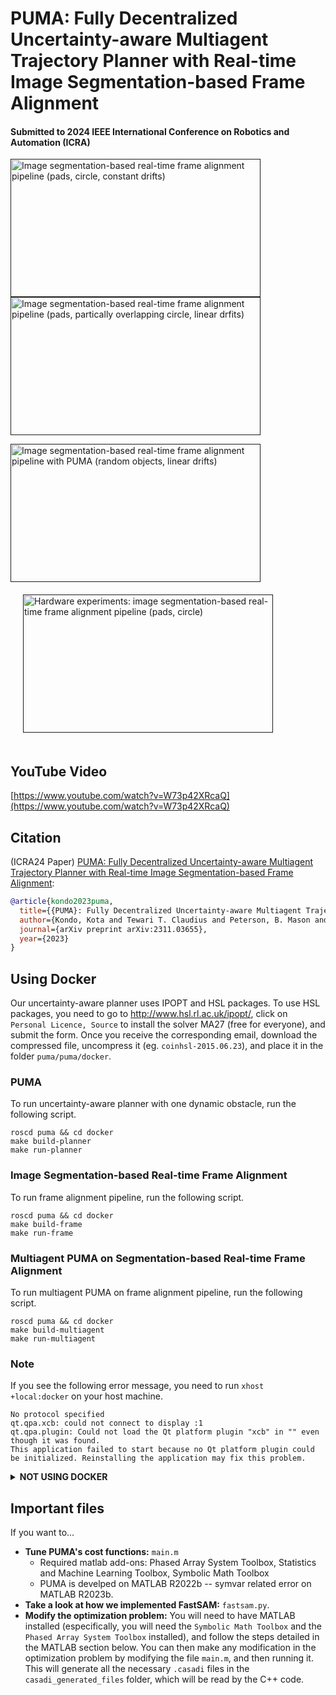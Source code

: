 # PUMA: Fully Decentralized Uncertainty-aware Multiagent Trajectory Planner with Real-time Image Segmentation-based Frame Alignment #

#### **Submitted to 2024 IEEE International Conference on Robotics and Automation (ICRA)**

<a target="_blank" href=""><img src="./puma/imgs/pads-const-xy-circle-gif.gif" width="400" height="221" alt="Image segmentation-based real-time frame alignment pipeline (pads, circle, constant drifts)"></a>  <a target="_blank" href=""><img src="./puma/imgs/pads-linear-venn-gif.gif" width="400" height="221" alt="Image segmentation-based real-time frame alignment pipeline (pads, partically overlapping circle, linear drfits)"></a>  

<a target="_blank" href=""><img src="./puma/imgs/random-linear-puma-gif.gif" width="400" height="221" alt="Image segmentation-based real-time frame alignment pipeline with PUMA (random objects, linear drifts)"></a>  <a target="_blank" href=""><img src="./puma/imgs/hw-gif.gif" width="400" height="221" style="margin:20px 20px" alt="Hardware experiments: image segmentation-based real-time frame alignment pipeline (pads, circle)"></a>  

## YouTube Video
[https://www.youtube.com/watch?v=W73p42XRcaQ](https://www.youtube.com/watch?v=W73p42XRcaQ)

## Citation

(ICRA24 Paper) [PUMA: Fully Decentralized Uncertainty-aware Multiagent Trajectory Planner with Real-time Image Segmentation-based Frame Alignment](https://arxiv.org/abs/2311.03655):

```bibtex
@article{kondo2023puma,
  title={{PUMA}: Fully Decentralized Uncertainty-aware Multiagent Trajectory Planner with Real-time Image Segmentation-based Frame Alignment},
  author={Kondo, Kota and Tewari T. Claudius and Peterson, B. Mason and Thomas, Annika and Kinnari, Jouko and Tagliabue, Andrea and How, Jonathan P},
  journal={arXiv preprint arXiv:2311.03655},
  year={2023}
}
```

## Using Docker

Our uncertainty-aware planner uses IPOPT and HSL packages.
To use HSL packages, you need to go to http://www.hsl.rl.ac.uk/ipopt/, click on `Personal Licence, Source` to install the solver MA27 (free for everyone), and submit the form. Once you receive the corresponding email, download the compressed file, uncompress it (eg. `coinhsl-2015.06.23`), and place it in the folder `puma/puma/docker`.

### PUMA
To run uncertainty-aware planner with one dynamic obstacle, run the following script.
```
roscd puma && cd docker
make build-planner
make run-planner
```

### Image Segmentation-based Real-time Frame Alignment
To run frame alignment pipeline, run the following script.
```
roscd puma && cd docker
make build-frame
make run-frame
```

### Multiagent PUMA on Segmentation-based Real-time Frame Alignment
To run multiagent PUMA on frame alignment pipeline, run the following script.
```
roscd puma && cd docker
make build-multiagent
make run-multiagent
```
### Note
If you see the following error message, you need to run `xhost +local:docker` on your host machine.
```
No protocol specified
qt.qpa.xcb: could not connect to display :1
qt.qpa.plugin: Could not load the Qt platform plugin "xcb" in "" even though it was found.
This application failed to start because no Qt platform plugin could be initialized. Reinstalling the application may fix this problem.
```

<details>
  <summary> <b>NOT USING DOCKER</b></summary>

PUMA has been tested with Ubuntu 20.04/ROS Noetic.

### PUMA
To set up an environment for PUMA, run the following script.
```
./install_puma_deps.bash
```

### Image Segmentation-based Real-time Frame Alignment
To set up an environment for the frame alignment pipeline, run the following script.
```
./install_fastsam_deps.bash
```

## Demos

PUMA has been tested with Ubuntu 20.04/ROS Noetic. Other Ubuntu/ROS version may need some minor modifications, feel free to [create an issue](https://github.com/mit-acl/puma/issues) if you have any problems.

The python scripts described below use `tmux`, and if you want to see what is going on in the background, use `tmux attach`.

### PUMA

```
roscd puma && cd other/demos
python3 uncertainty_aware_planner_demo.py
```
* `uncertainty_aware_planner_demo.py` runs our uncertainty-aware planner with one dynamic obstacle and visualize it in RViz.
* If you want to change parameters of the planner, you can take a look at `puma.yaml` in the `param` folder.
* If you want to change the planner's optimization formulation, you can take a look at `main.m` in the `matlab` folder.
* Note that PUMA is still computationally heavy, and therefore we pause the ROS time while solving for the optimal trajectory -- you can change this in `pause_time_when_replanning` in `puma.yaml`.

### Image Segmentation-based Real-time Frame Alignment

```
roscd puma && cd other/demos
python3 frame_alignment_demo.py
```
* `frame_alignment_demo.py` runs our frame alignment algorithm and visualize it in RViz.
* If you want to record a bag, pass `True` to `--record_bag` and specify where to save a rosbag in `--output_dir`. 
* If you don't have CUDA on your computer, change `self.DEVICE` in `fastsam.py` to `cpu`.

### Multiagent PUMA on Segmentation-based Real-time Frame Alignment

```
roscd puma && cd other/demos
python3 uncertaintyaware_planner_on_frame_alignment_demo.py
```
* Note that PUMA is still computationally heavy, and therefore we pause the ROS time while solving for the optimal trajectory -- you can change this in `pause_time_when_replanning` in `puma.yaml`.
* Currently, `main.m` supports obstacle tracking and uncertainty propagation for one obstacle/agent; however, Check and DelayCheck in [Robust MADER](https://github.com/mit-acl/rmader)'s trajectory deconfliction checks potential for all the received trajectories so PUMA guarantees safety.

</details>

## Important files

If you want to...

* **Tune PUMA's cost functions:** `main.m`
  * Required matlab add-ons: Phased Array System Toolbox, Statistics and Machine Learning Toolbox, Symbolic Math Toolbox
  * PUMA is develped on MATLAB R2022b -- symvar related error on MATLAB R2023b. 
* **Take a look at how we implemented FastSAM:** `fastsam.py`.
* **Modify the optimization problem:** You will need to have MATLAB installed (especifically, you will need the `Symbolic Math Toolbox` and the `Phased Array System Toolbox` installed), and follow the steps detailed in the MATLAB section below. You can then make any modification in the optimization problem by modifying the file `main.m`, and then running it. This will generate all the necessary `.casadi` files in the `casadi_generated_files` folder, which will be read by the C++ code.
